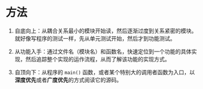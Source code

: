 # 方法

1. 自底向上：从耦合关系最小的模块开始读，然后逐渐过度到关系紧密的模块。就好像写程序的测试一样，先从单元测试开始，然后才到功能测试。

2. 从功能入手：通过文件名（模块名）和函数名，快速定位到一个功能的具体实现，然后追踪整个实现的运作流程，从而了解该功能的实现方式。

3. 自顶向下：从程序的 `main()` 函数，或者某个特别大的调用者函数为入口，以**深度优先**或者**广度优先**的方式阅读它的源码。